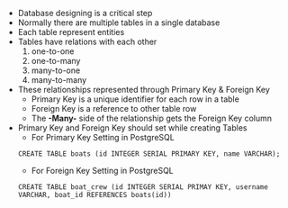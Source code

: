- Database designing is a critical step
- Normally there are multiple tables in a single database
- Each table represent entities
- Tables have relations with each other
  1. one-to-one
  2. one-to-many
  3. many-to-one
  4. many-to-many
- These relationships represented through Primary Key & Foreign Key
  - Primary Key is a unique identifier for each row in a table
  - Foreign Key is a reference to other table row
  - The **-Many-** side of the relationship gets the Foreign Key column
- Primary Key and Foreign Key should set while creating Tables
  - For Primary Key Setting in PostgreSQL
  ```
  CREATE TABLE boats (id INTEGER SERIAL PRIMARY KEY, name VARCHAR);
  ```
  - For Foreign Key Setting in PostgreSQL
  ```
  CREATE TABLE boat_crew (id INTEGER SERIAL PRIMAY KEY, username VARCHAR, boat_id REFERENCES boats(id))
  ```

